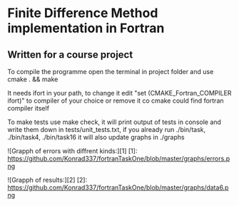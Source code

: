  # Finite Difference Method implementation in Fortran
 ## Written for a course project

 To compile the programme open the terminal in project folder
 and use cmake . && make

 It needs ifort in your path, to change it edit "set (CMAKE_Fortran_COMPILER ifort)"
 to compiler of your choice or remove it co cmake could find fortran compiler itself

 To make tests use make check, it will print output of tests in console and
 write them down in tests/unit_tests.txt, if you already run
 ./bin/task, ./bin/task4, ./bin/task16 it will also update graphs in ./graphs

 ![Grapph of errors with diffrent kinds:][1]
 [1]: https://github.com/Konrad337/fortranTaskOne/blob/master/graphs/errors.png




 ![Grapph of results:][2]
 [2]: https://github.com/Konrad337/fortranTaskOne/blob/master/graphs/data6.png
